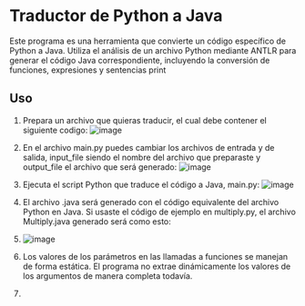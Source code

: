 # Traductor de Python a Java
Este programa es una herramienta que convierte un código específico de Python a Java. Utiliza el análisis de un archivo Python mediante ANTLR para generar el código Java correspondiente, incluyendo la conversión de funciones, expresiones y sentencias print

## Uso
1. Prepara un archivo que quieras traducir, el cual debe contener el siguiente codigo: ![image](https://github.com/user-attachments/assets/867f004e-f520-4fe2-9bf9-a8707bc90c75)
2. En el archivo main.py puedes cambiar los archivos de entrada y de salida, input_file siendo el nombre del archivo que preparaste y output_file el archivo que será generado: ![image](https://github.com/user-attachments/assets/8bf0999f-3a91-4684-9075-7c7e1e04a71e)
3. Ejecuta el script Python que traduce el código a Java, main.py: ![image](https://github.com/user-attachments/assets/290c540c-e087-463d-b2dd-dcc0acdf11df)
4. El archivo .java será generado con el código equivalente del archivo Python en Java. Si usaste el código de ejemplo en multiply.py, el archivo Multiply.java generado será como esto:
5. ![image](https://github.com/user-attachments/assets/03c9b09a-ecda-4eb5-8819-7be7188c1f9a)

6.  Los valores de los parámetros en las llamadas a funciones se manejan de forma estática. El programa no extrae dinámicamente los valores de los argumentos de manera completa todavía.

7. 

